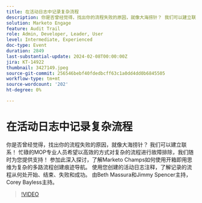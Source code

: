 ```yaml
---
title: 在活动日志中记录复杂流程
description: 你是否曾经觉得，找出你的流程失败的原因，就像大海捞针？ 我们可以建立联系！ 忙碌的MOP专业人员希望以高效的方式对复杂的流程进行故障排除，我们随时为您提供支持！ 参加此深入探讨，了解Marketo Champs如何使用开箱即用思维为复杂的多路流程创建痕迹导航。 使用您创建的活动日志注释，了解记录的流程从何处开始、结束、失败和成功。 由Beth Massura和Jimmy Spencer主持，Corey Bayless主持。
solution: Marketo Engage
feature: Audit Trail
role: Admin, Developer, Leader, User
level: Intermediate, Experienced
doc-type: Event
duration: 2849
last-substantial-update: 2024-02-08T00:00:00Z
jira: KT-14922
thumbnail: 3427149.jpeg
source-git-commit: 256546bebf40fdedbcff63c1a0dd4dd0b6845505
workflow-type: tm+mt
source-wordcount: '202'
ht-degree: 0%

---
```



# 在活动日志中记录复杂流程

你是否曾经觉得，找出你的流程失败的原因，就像大海捞针？ 我们可以建立联系！ 忙碌的MOP专业人员希望以高效的方式对复杂的流程进行故障排除，我们随时为您提供支持！ 参加此深入探讨，了解Marketo Champs如何使用开箱即用思维为复杂的多路流程创建痕迹导航。 使用您创建的活动日志注释，了解记录的流程从何处开始、结束、失败和成功。 由Beth Massura和Jimmy Spencer主持，Corey Bayless主持。

>[!VIDEO](https://video.tv.adobe.com/v/3427149/?learn=on)

